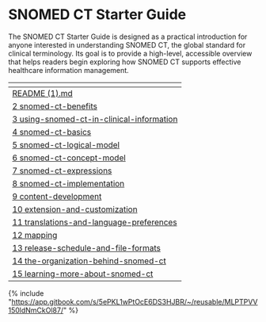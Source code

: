 # SNOMED CT Starter Guide

The SNOMED CT Starter Guide is designed as a practical introduction for anyone interested in understanding SNOMED CT, the global standard for clinical terminology. Its goal is to provide a high-level, accessible overview that helps readers begin exploring how SNOMED CT supports effective healthcare information management.

<table data-view="cards"><thead><tr><th data-type="content-ref"></th></tr></thead><tbody><tr><td><a href="README (1).md">README (1).md</a></td></tr><tr><td><a href="2 snomed-ct-benefits/">2 snomed-ct-benefits</a></td></tr><tr><td><a href="3 using-snomed-ct-in-clinical-information/">3 using-snomed-ct-in-clinical-information</a></td></tr><tr><td><a href="4 snomed-ct-basics/">4 snomed-ct-basics</a></td></tr><tr><td><a href="5 snomed-ct-logical-model/">5 snomed-ct-logical-model</a></td></tr><tr><td><a href="6 snomed-ct-concept-model/">6 snomed-ct-concept-model</a></td></tr><tr><td><a href="7 snomed-ct-expressions/">7 snomed-ct-expressions</a></td></tr><tr><td><a href="8 snomed-ct-implementation/">8 snomed-ct-implementation</a></td></tr><tr><td><a href="9 content-development/">9 content-development</a></td></tr><tr><td><a href="10 extension-and-customization/">10 extension-and-customization</a></td></tr><tr><td><a href="11 translations-and-language-preferences/">11 translations-and-language-preferences</a></td></tr><tr><td><a href="12 mapping/">12 mapping</a></td></tr><tr><td><a href="13 release-schedule-and-file-formats/">13 release-schedule-and-file-formats</a></td></tr><tr><td><a href="14 the-organization-behind-snomed-ct/">14 the-organization-behind-snomed-ct</a></td></tr><tr><td><a href="15 learning-more-about-snomed-ct/">15 learning-more-about-snomed-ct</a></td></tr></tbody></table>

{% include "https://app.gitbook.com/s/5ePKL1wPtOcE6DS3HJBR/~/reusable/MLPTPVV150ldNmCkOl87/" %}
